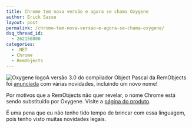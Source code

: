```yaml
---
title: Chrome tem nova versão e agora se chama Oxygene
author: Erick Sasse
layout: post
permalink: /chrome-tem-nova-versao-e-agora-se-chama-oxygene/
dsq_thread_id:
  - 262150800
categories:
  - .NET
  - Chrome
  - RemObjects
---
```

<img class="alignleft" src="http://farm3.static.flickr.com/2264/2454788917_b2f2f4e320_o.png" alt="Oxygene logo" />A versão 3.0 do compilador Object Pascal da RemObjects foi [anunciada][1] com várias novidades, incluindo um novo nome!

Por motivos que a RemObjects não quer revelar, o nome Chrome está sendo substituído por Oxygene. Visite a [página do produto][2].

É uma pena que eu não tenho tido tempo de brincar com essa linguagem, pois tenho visto muitas novidades legais.

 [1]: http://www.remobjects.com/news/?id={68E4CECF-F692-439B-9824-D4CE7E11E74A}
 [2]: http://www.remobjects.com/oxygene